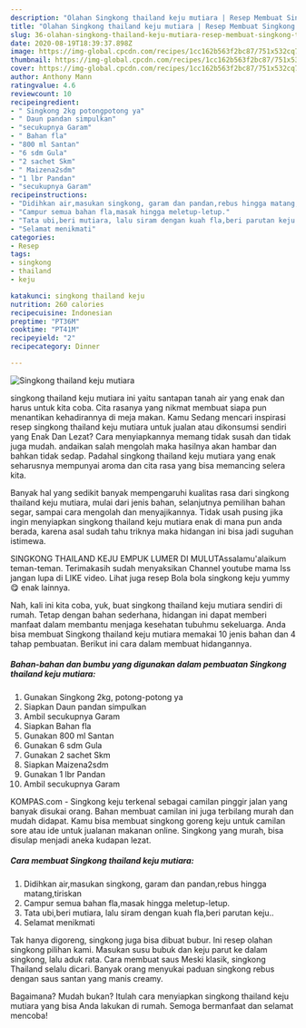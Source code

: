```yaml
---
description: "Olahan Singkong thailand keju mutiara | Resep Membuat Singkong thailand keju mutiara Yang Mudah Dan Praktis"
title: "Olahan Singkong thailand keju mutiara | Resep Membuat Singkong thailand keju mutiara Yang Mudah Dan Praktis"
slug: 36-olahan-singkong-thailand-keju-mutiara-resep-membuat-singkong-thailand-keju-mutiara-yang-mudah-dan-praktis
date: 2020-08-19T18:39:37.898Z
image: https://img-global.cpcdn.com/recipes/1cc162b563f2bc87/751x532cq70/singkong-thailand-keju-mutiara-foto-resep-utama.jpg
thumbnail: https://img-global.cpcdn.com/recipes/1cc162b563f2bc87/751x532cq70/singkong-thailand-keju-mutiara-foto-resep-utama.jpg
cover: https://img-global.cpcdn.com/recipes/1cc162b563f2bc87/751x532cq70/singkong-thailand-keju-mutiara-foto-resep-utama.jpg
author: Anthony Mann
ratingvalue: 4.6
reviewcount: 10
recipeingredient:
- " Singkong 2kg potongpotong ya"
- " Daun pandan simpulkan"
- "secukupnya Garam"
- " Bahan fla"
- "800 ml Santan"
- "6 sdm Gula"
- "2 sachet Skm"
- " Maizena2sdm"
- "1 lbr Pandan"
- "secukupnya Garam"
recipeinstructions:
- "Didihkan air,masukan singkong, garam dan pandan,rebus hingga matang,tiriskan"
- "Campur semua bahan fla,masak hingga meletup-letup."
- "Tata ubi,beri mutiara, lalu siram dengan kuah fla,beri parutan keju.."
- "Selamat menikmati"
categories:
- Resep
tags:
- singkong
- thailand
- keju

katakunci: singkong thailand keju 
nutrition: 260 calories
recipecuisine: Indonesian
preptime: "PT36M"
cooktime: "PT41M"
recipeyield: "2"
recipecategory: Dinner

---
```



![Singkong thailand keju mutiara](https://img-global.cpcdn.com/recipes/1cc162b563f2bc87/751x532cq70/singkong-thailand-keju-mutiara-foto-resep-utama.jpg)


singkong thailand keju mutiara ini yaitu santapan tanah air yang enak dan harus untuk kita coba. Cita rasanya yang nikmat membuat siapa pun menantikan kehadirannya di meja makan.
Kamu Sedang mencari inspirasi resep singkong thailand keju mutiara untuk jualan atau dikonsumsi sendiri yang Enak Dan Lezat? Cara menyiapkannya memang tidak susah dan tidak juga mudah. andaikan salah mengolah maka hasilnya akan hambar dan bahkan tidak sedap. Padahal singkong thailand keju mutiara yang enak seharusnya mempunyai aroma dan cita rasa yang bisa memancing selera kita.

Banyak hal yang sedikit banyak mempengaruhi kualitas rasa dari singkong thailand keju mutiara, mulai dari jenis bahan, selanjutnya pemilihan bahan segar, sampai cara mengolah dan menyajikannya. Tidak usah pusing jika ingin menyiapkan singkong thailand keju mutiara enak di mana pun anda berada, karena asal sudah tahu triknya maka hidangan ini bisa jadi suguhan istimewa.

SINGKONG THAILAND KEJU EMPUK LUMER DI MULUTAssalamu&#39;alaikum teman-teman. Terimakasih sudah menyaksikan Channel youtube mama Iss jangan lupa di LIKE video. Lihat juga resep Bola bola singkong keju yummy😋 enak lainnya.


Nah, kali ini kita coba, yuk, buat singkong thailand keju mutiara sendiri di rumah. Tetap dengan bahan sederhana, hidangan ini dapat memberi manfaat dalam membantu menjaga kesehatan tubuhmu sekeluarga. Anda bisa membuat Singkong thailand keju mutiara memakai 10 jenis bahan dan 4 tahap pembuatan. Berikut ini cara dalam membuat hidangannya.

<!--inarticleads1-->

##### Bahan-bahan dan bumbu yang digunakan dalam pembuatan Singkong thailand keju mutiara:

1. Gunakan  Singkong 2kg, potong-potong ya
1. Siapkan  Daun pandan simpulkan
1. Ambil secukupnya Garam
1. Siapkan  Bahan fla
1. Gunakan 800 ml Santan
1. Gunakan 6 sdm Gula
1. Gunakan 2 sachet Skm
1. Siapkan  Maizena2sdm
1. Gunakan 1 lbr Pandan
1. Ambil secukupnya Garam


KOMPAS.com - Singkong keju terkenal sebagai camilan pinggir jalan yang banyak disukai orang. Bahan membuat camilan ini juga terbilang murah dan mudah didapat. Kamu bisa membuat singkong goreng keju untuk camilan sore atau ide untuk jualanan makanan online. Singkong yang murah, bisa disulap menjadi aneka kudapan lezat. 

<!--inarticleads2-->

##### Cara membuat Singkong thailand keju mutiara:

1. Didihkan air,masukan singkong, garam dan pandan,rebus hingga matang,tiriskan
1. Campur semua bahan fla,masak hingga meletup-letup.
1. Tata ubi,beri mutiara, lalu siram dengan kuah fla,beri parutan keju..
1. Selamat menikmati


Tak hanya digoreng, singkong juga bisa dibuat bubur. Ini resep olahan singkong pilihan kami. Masukan susu bubuk dan keju parut ke dalam singkong, lalu aduk rata. Cara membuat saus Meski klasik, singkong Thailand selalu dicari. Banyak orang menyukai paduan singkong rebus dengan saus santan yang manis creamy. 

Bagaimana? Mudah bukan? Itulah cara menyiapkan singkong thailand keju mutiara yang bisa Anda lakukan di rumah. Semoga bermanfaat dan selamat mencoba!

